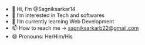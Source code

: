 - 👋 Hi, I’m @Sagniksarkar14
- 👀 I’m interested in Tech and softwares
- 🌱 I’m currently learning Web Development
- 📫 How to reach me -> sagniksarkarb22@gmail.com
- 😄 Pronouns: He/Him/His

<!---
Sagniksarkar14/Sagniksarkar14 is a ✨ special ✨ repository because its `README.md` (this file) appears on your GitHub profile.
You can click the Preview link to take a look at your changes.
--->
